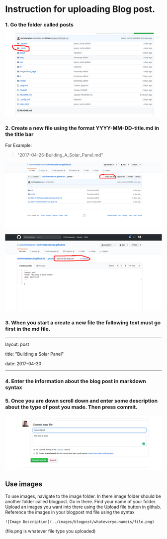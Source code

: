 #  Instruction for uploading Blog post.

### 1. Go the folder called posts

![Image 1](images/instructions/1.png)

### 2. Create a new file using the format YYYY-MM-DD-title.md in the title bar

For Example:
>"2017-04-25-Building_A_Solar_Panel.md"

![Image 2](images/instructions/2.png)

![Image 3](images/instructions/3.png)
   
### 3. When you start a create a new file the following text must go first in the md file.
---

layout: post

title: "Building a Solar Panel"

date: 2017-04-30

---



### 4. Enter the information about the blog post in markdown syntax

### 5. Once you are down scroll down and enter some description about the type of post you made. Then press commit.

![Image 4](images/instructions/4.png)


## Use images
To use images, navigate to the image folder. In there image folder should be another folder called blogpost. Go in there. Find your name of your folder. Upload an images you want into there using the Upload file button in github.
Reference the images in your blogpost md file using the syntax 


    ![Image Description](../images/blogpost/whateveryounameis/file.png)

(file.png is whatever file type you uploaded)
